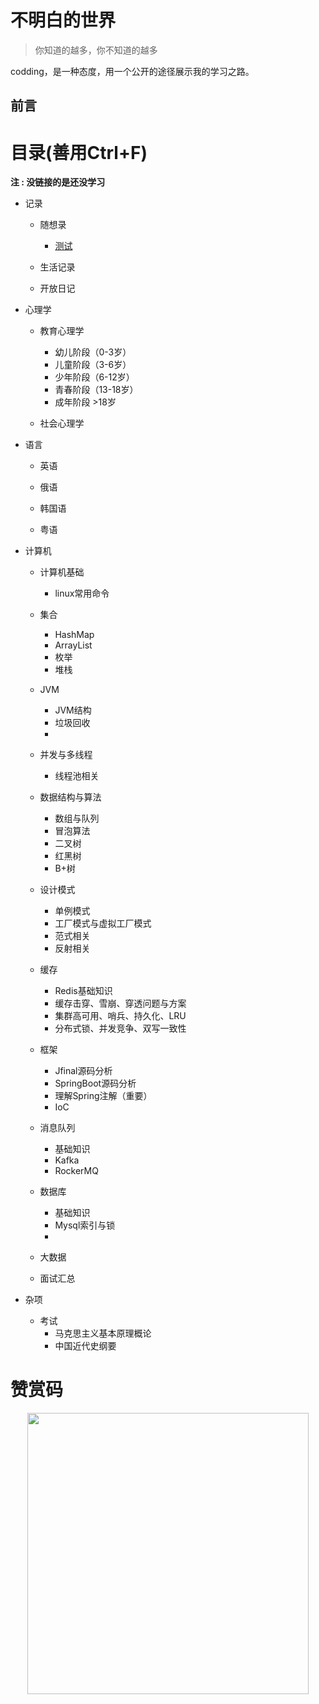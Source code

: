 # 不明白的世界

> 你知道的越多，你不知道的越多

codding，是一种态度，用一个公开的途径展示我的学习之路。

## 前言

# 目录(善用Ctrl+F)
**注 : 没链接的是还没学习**

- 记录
  
  - 随想录
    - [ 测试 ](https://www.baidu.com)
  
  - 生活记录
  
  - 开放日记
  
- 心理学

  - 教育心理学
  
    - 幼儿阶段（0-3岁）
    - 儿童阶段（3-6岁）
    - 少年阶段（6-12岁）
    - 青春阶段（13-18岁）
    - 成年阶段 >18岁
    
  - 社会心理学
  
- 语言

  - 英语
  
  - 俄语
  
  - 韩国语
  
  - 粤语
  


- 计算机

  - 计算机基础

    - linux常用命令
    
  - 集合
    - HashMap
    - ArrayList
    - 枚举
    - 堆栈
    
  - JVM
    - JVM结构
    - 垃圾回收
    -
    
  - 并发与多线程
    - 线程池相关
    
  - 数据结构与算法
    - 数组与队列
    - 冒泡算法
    - 二叉树
    - 红黑树
    - B+树
    
  - 设计模式
    - 单例模式
    - 工厂模式与虚拟工厂模式
    - 范式相关
    - 反射相关
  
  - 缓存
    - Redis基础知识
    - 缓存击穿、雪崩、穿透问题与方案
    - 集群高可用、哨兵、持久化、LRU
    - 分布式锁、并发竞争、双写一致性
  
  - 框架
    - Jfinal源码分析
    - SpringBoot源码分析
    - 理解Spring注解（重要）
    - IoC
  
  - 消息队列
    - 基础知识
    - Kafka
    - RockerMQ
  
  - 数据库
    - 基础知识
    - Mysql索引与锁
    - 
  
  - 大数据
  
  - 面试汇总
    
    

- 杂项
  - 考试
    - 马克思主义基本原理概论
    - 中国近代史纲要
    
    
# 赞赏码
<p align="center">
    <img src=".jpg" width="450px">
</p>
